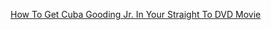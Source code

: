 ---
layout: post
wordpress_id: 446
wordpress_url: http://noesbueno.com/archives/446
date: '2010-02-03 10:09:10 -0600'
date_gmt: '2010-02-03 15:09:10 -0600'
body: |
  <p><a href="http://www.thehighdefinite.com/2010/02/how-to-get-cuba-gooding-jr-in-your-straight-to-dvd-movie/">How To Get Cuba Gooding Jr. In Your Straight To DVD Movie</a></p>
---